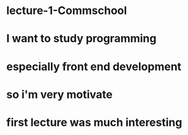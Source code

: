 # lecture-1-Commschool

# I want to study programming

# especially front end development

# so i'm very motivate

# first lecture was much interesting